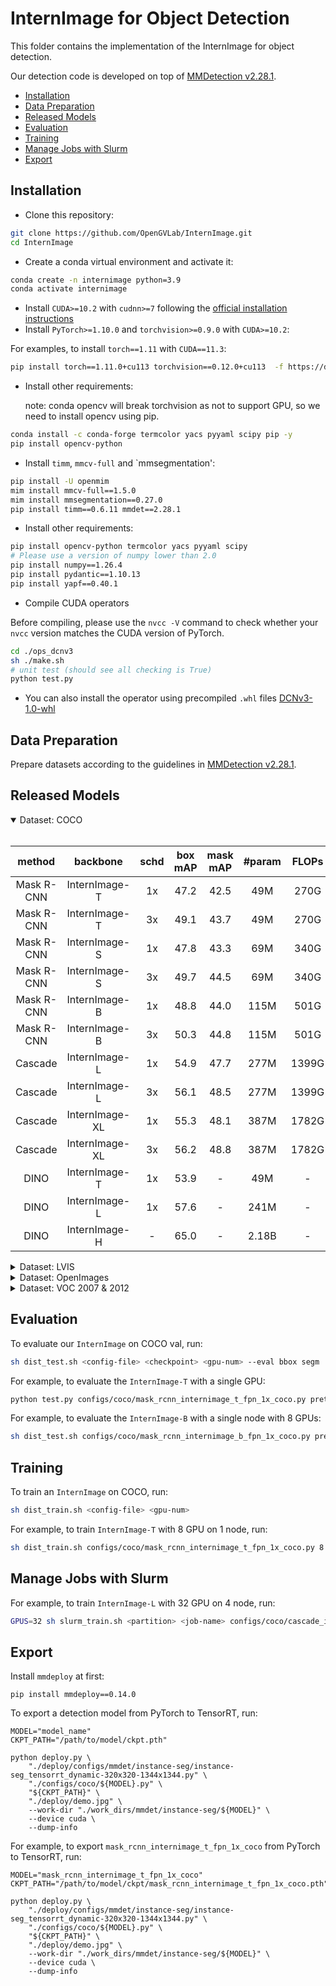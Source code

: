 # InternImage for Object Detection

This folder contains the implementation of the InternImage for object detection.

Our detection code is developed on top of [MMDetection v2.28.1](https://github.com/open-mmlab/mmdetection/tree/v2.28.1).

<!-- TOC -->

- [Installation](#installation)
- [Data Preparation](#data-preparation)
- [Released Models](#released-models)
- [Evaluation](#evaluation)
- [Training](#training)
- [Manage Jobs with Slurm](#manage-jobs-with-slurm)
- [Export](#export)

<!-- TOC -->

## Installation

- Clone this repository:

```bash
git clone https://github.com/OpenGVLab/InternImage.git
cd InternImage
```

- Create a conda virtual environment and activate it:

```bash
conda create -n internimage python=3.9
conda activate internimage
```

- Install `CUDA>=10.2` with `cudnn>=7` following
  the [official installation instructions](https://docs.nvidia.com/cuda/cuda-installation-guide-linux/index.html)
- Install `PyTorch>=1.10.0` and `torchvision>=0.9.0` with `CUDA>=10.2`:

For examples, to install `torch==1.11` with `CUDA==11.3`:

```bash
pip install torch==1.11.0+cu113 torchvision==0.12.0+cu113  -f https://download.pytorch.org/whl/torch_stable.html
```

- Install other requirements:

  note: conda opencv will break torchvision as not to support GPU, so we need to install opencv using pip.

```bash
conda install -c conda-forge termcolor yacs pyyaml scipy pip -y
pip install opencv-python
```

- Install `timm`, `mmcv-full` and \`mmsegmentation':

```bash
pip install -U openmim
mim install mmcv-full==1.5.0
mim install mmsegmentation==0.27.0
pip install timm==0.6.11 mmdet==2.28.1
```

- Install other requirements:

```bash
pip install opencv-python termcolor yacs pyyaml scipy
# Please use a version of numpy lower than 2.0
pip install numpy==1.26.4
pip install pydantic==1.10.13
pip install yapf==0.40.1
```

- Compile CUDA operators

Before compiling, please use the `nvcc -V` command to check whether your `nvcc` version matches the CUDA version of PyTorch.

```bash
cd ./ops_dcnv3
sh ./make.sh
# unit test (should see all checking is True)
python test.py
```

- You can also install the operator using precompiled `.whl` files
  [DCNv3-1.0-whl](https://github.com/OpenGVLab/InternImage/releases/tag/whl_files)

## Data Preparation

Prepare datasets according to the guidelines in [MMDetection v2.28.1](https://github.com/open-mmlab/mmdetection/blob/master/docs/en/1_exist_data_model.md).

## Released Models

<details open>
<summary> Dataset: COCO </summary>
<br>
<div>

|   method   |    backbone    | schd | box mAP | mask mAP | #param | FLOPs |                                     Config                                     |                                                                                                                         Download                                                                                                                         |
| :--------: | :------------: | :--: | :-----: | :------: | :----: | :---: | :----------------------------------------------------------------------------: | :------------------------------------------------------------------------------------------------------------------------------------------------------------------------------------------------------------------------------------------------------: |
| Mask R-CNN | InternImage-T  |  1x  |  47.2   |   42.5   |  49M   | 270G  |        [config](./configs/coco/mask_rcnn_internimage_t_fpn_1x_coco.py)         |                [ckpt](https://huggingface.co/OpenGVLab/InternImage/resolve/main/mask_rcnn_internimage_t_fpn_1x_coco.pth) \| [log](https://huggingface.co/OpenGVLab/InternImage/resolve/main/mask_rcnn_internimage_t_fpn_1x_coco.log.json)                |
| Mask R-CNN | InternImage-T  |  3x  |  49.1   |   43.7   |  49M   | 270G  |        [config](./configs/coco/mask_rcnn_internimage_t_fpn_3x_coco.py)         |                [ckpt](https://huggingface.co/OpenGVLab/InternImage/resolve/main/mask_rcnn_internimage_t_fpn_3x_coco.pth) \| [log](https://huggingface.co/OpenGVLab/InternImage/resolve/main/mask_rcnn_internimage_t_fpn_3x_coco.log.json)                |
| Mask R-CNN | InternImage-S  |  1x  |  47.8   |   43.3   |  69M   | 340G  |        [config](./configs/coco/mask_rcnn_internimage_s_fpn_1x_coco.py)         |                [ckpt](https://huggingface.co/OpenGVLab/InternImage/resolve/main/mask_rcnn_internimage_s_fpn_1x_coco.pth) \| [log](https://huggingface.co/OpenGVLab/InternImage/resolve/main/mask_rcnn_internimage_s_fpn_1x_coco.log.json)                |
| Mask R-CNN | InternImage-S  |  3x  |  49.7   |   44.5   |  69M   | 340G  |        [config](./configs/coco/mask_rcnn_internimage_s_fpn_3x_coco.py)         |                [ckpt](https://huggingface.co/OpenGVLab/InternImage/resolve/main/mask_rcnn_internimage_s_fpn_3x_coco.pth) \| [log](https://huggingface.co/OpenGVLab/InternImage/resolve/main/mask_rcnn_internimage_s_fpn_3x_coco.log.json)                |
| Mask R-CNN | InternImage-B  |  1x  |  48.8   |   44.0   |  115M  | 501G  |        [config](./configs/coco/mask_rcnn_internimage_b_fpn_1x_coco.py)         |                [ckpt](https://huggingface.co/OpenGVLab/InternImage/resolve/main/mask_rcnn_internimage_b_fpn_1x_coco.pth) \| [log](https://huggingface.co/OpenGVLab/InternImage/resolve/main/mask_rcnn_internimage_b_fpn_1x_coco.log.json)                |
| Mask R-CNN | InternImage-B  |  3x  |  50.3   |   44.8   |  115M  | 501G  |        [config](./configs/coco/mask_rcnn_internimage_b_fpn_3x_coco.py)         |                [ckpt](https://huggingface.co/OpenGVLab/InternImage/resolve/main/mask_rcnn_internimage_b_fpn_3x_coco.pth) \| [log](https://huggingface.co/OpenGVLab/InternImage/resolve/main/mask_rcnn_internimage_b_fpn_3x_coco.log.json)                |
|  Cascade   | InternImage-L  |  1x  |  54.9   |   47.7   |  277M  | 1399G |         [config](./configs/coco/cascade_internimage_l_fpn_1x_coco.py)          |                                                                         [ckpt](https://huggingface.co/OpenGVLab/InternImage/resolve/main/cascade_internimage_l_fpn_1x_coco.pth)                                                                          |
|  Cascade   | InternImage-L  |  3x  |  56.1   |   48.5   |  277M  | 1399G |         [config](./configs/coco/cascade_internimage_l_fpn_3x_coco.py)          |                  [ckpt](https://huggingface.co/OpenGVLab/InternImage/resolve/main/cascade_internimage_l_fpn_3x_coco.pth) \| [log](https://huggingface.co/OpenGVLab/InternImage/resolve/main/cascade_internimage_l_fpn_3x_coco.log.json)                  |
|  Cascade   | InternImage-XL |  1x  |  55.3   |   48.1   |  387M  | 1782G |         [config](./configs/coco/cascade_internimage_xl_fpn_1x_coco.py)         |                 [ckpt](https://huggingface.co/OpenGVLab/InternImage/resolve/main/cascade_internimage_xl_fpn_1x_coco.pth) \| [log](https://huggingface.co/OpenGVLab/InternImage/resolve/main/cascade_internimage_xl_fpn_1x_coco.log.json)                 |
|  Cascade   | InternImage-XL |  3x  |  56.2   |   48.8   |  387M  | 1782G |         [config](./configs/coco/cascade_internimage_xl_fpn_3x_coco.py)         |                 [ckpt](https://huggingface.co/OpenGVLab/InternImage/resolve/main/cascade_internimage_xl_fpn_3x_coco.pth) \| [log](https://huggingface.co/OpenGVLab/InternImage/resolve/main/cascade_internimage_xl_fpn_3x_coco.log.json)                 |
|    DINO    | InternImage-T  |  1x  |  53.9   |    -     |  49M   |   -   |  [config](./configs/coco/dino_4scale_internimage_t_1x_coco_layer_wise_lr.py)   |                    [ckpt](https://huggingface.co/OpenGVLab/InternImage/resolve/main/dino_4scale_internimage_t_1x_coco.pth) \| [log](https://huggingface.co/OpenGVLab/InternImage/resolve/main/dino_4scale_internimage_t_1x_coco.json)                    |
|    DINO    | InternImage-L  |  1x  |  57.6   |    -     |  241M  |   -   | [config](./configs/coco/dino_4scale_internimage_l_1x_coco_0.1x_backbone_lr.py) | [ckpt](https://huggingface.co/OpenGVLab/InternImage/resolve/main/dino_4scale_internimage_l_1x_coco_0.1x_backbone_lr.pth) \| [log](https://huggingface.co/OpenGVLab/InternImage/resolve/main/dino_4scale_internimage_l_1x_coco_0.1x_backbone_lr.log.json) |
|    DINO    | InternImage-H  |  -   |  65.0   |    -     | 2.18B  |   -   |   [config](./configs/coco/dino_4scale_cbinternimage_h_objects365_coco_ss.py)   |                                                                    [ckpt](https://huggingface.co/OpenGVLab/InternImage/resolve/main/dino_4scale_cbinternimage_h_objects365_coco.pth)                                                                     |

</div>

</details>

<details>
<summary> Dataset: LVIS </summary>
<br>
<div>

| method |   backbone    | minival (ss) | val (ss/ms) | #param |                                       Config                                       |                                                     Download                                                      |
| :----: | :-----------: | :----------: | :---------: | :----: | :--------------------------------------------------------------------------------: | :---------------------------------------------------------------------------------------------------------------: |
|  DINO  | InternImage-H |     65.8     | 62.3 / 63.2 | 2.18B  | [config](./configs/lvis/dino_4scale_cbinternimage_h_objects365_lvis_minival_ss.py) | [ckpt](https://huggingface.co/OpenGVLab/InternImage/resolve/main/dino_4scale_cbinternimage_h_objects365_lvis.pth) |

</div>

</details>

<details>
<summary> Dataset: OpenImages </summary>
<br>
<div>

| method |   backbone    | mAP (ss) | #param |                                         Config                                         |                                                        Download                                                         |
| :----: | :-----------: | :------: | :----: | :------------------------------------------------------------------------------------: | :---------------------------------------------------------------------------------------------------------------------: |
|  DINO  | InternImage-H |   74.1   | 2.18B  | [config](./configs/openimages/dino_4scale_cbinternimage_h_objects365_openimages_ss.py) | [ckpt](https://huggingface.co/OpenGVLab/InternImage/resolve/main/dino_4scale_cbinternimage_h_objects365_openimages.pth) |

</div>

</details>

<details>
<summary> Dataset: VOC 2007 & 2012 </summary>
<br>
<div>

| method |   backbone    | VOC 2007 | VOC 2012 | #param |                                 Config                                  |                                                       Download                                                       |
| :----: | :-----------: | :------: | :------: | :----: | :---------------------------------------------------------------------: | :------------------------------------------------------------------------------------------------------------------: |
|  DINO  | InternImage-H |   94.0   |   97.2   | 2.18B  | [config](./configs/voc/dino_4scale_cbinternimage_h_objects365_voc07.py) | [ckpt](https://huggingface.co/OpenGVLab/InternImage/resolve/main/dino_4scale_cbinternimage_h_objects365_voc0712.pth) |

</div>

</details>

## Evaluation

To evaluate our `InternImage` on COCO val, run:

```bash
sh dist_test.sh <config-file> <checkpoint> <gpu-num> --eval bbox segm
```

For example, to evaluate the `InternImage-T` with a single GPU:

```bash
python test.py configs/coco/mask_rcnn_internimage_t_fpn_1x_coco.py pretrained/mask_rcnn_internimage_t_fpn_1x_coco.pth --eval bbox segm
```

For example, to evaluate the `InternImage-B` with a single node with 8 GPUs:

```bash
sh dist_test.sh configs/coco/mask_rcnn_internimage_b_fpn_1x_coco.py pretrained/mask_rcnn_internimage_b_fpn_1x_coco.py 8 --eval bbox segm
```

## Training

To train an `InternImage` on COCO, run:

```bash
sh dist_train.sh <config-file> <gpu-num>
```

For example, to train `InternImage-T` with 8 GPU on 1 node, run:

```bash
sh dist_train.sh configs/coco/mask_rcnn_internimage_t_fpn_1x_coco.py 8
```

## Manage Jobs with Slurm

For example, to train `InternImage-L` with 32 GPU on 4 node, run:

```bash
GPUS=32 sh slurm_train.sh <partition> <job-name> configs/coco/cascade_internimage_xl_fpn_3x_coco.py work_dirs/cascade_internimage_xl_fpn_3x_coco
```

## Export

Install `mmdeploy` at first:

```shell
pip install mmdeploy==0.14.0
```

To export a detection model from PyTorch to TensorRT, run:

```shell
MODEL="model_name"
CKPT_PATH="/path/to/model/ckpt.pth"

python deploy.py \
    "./deploy/configs/mmdet/instance-seg/instance-seg_tensorrt_dynamic-320x320-1344x1344.py" \
    "./configs/coco/${MODEL}.py" \
    "${CKPT_PATH}" \
    "./deploy/demo.jpg" \
    --work-dir "./work_dirs/mmdet/instance-seg/${MODEL}" \
    --device cuda \
    --dump-info
```

For example, to export `mask_rcnn_internimage_t_fpn_1x_coco` from PyTorch to TensorRT, run:

```shell
MODEL="mask_rcnn_internimage_t_fpn_1x_coco"
CKPT_PATH="/path/to/model/ckpt/mask_rcnn_internimage_t_fpn_1x_coco.pth"

python deploy.py \
    "./deploy/configs/mmdet/instance-seg/instance-seg_tensorrt_dynamic-320x320-1344x1344.py" \
    "./configs/coco/${MODEL}.py" \
    "${CKPT_PATH}" \
    "./deploy/demo.jpg" \
    --work-dir "./work_dirs/mmdet/instance-seg/${MODEL}" \
    --device cuda \
    --dump-info
```
